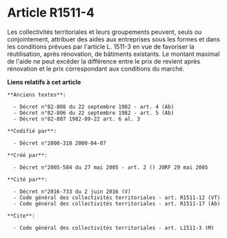 # Article R1511-4

Les collectivités territoriales et leurs groupements peuvent, seuls ou conjointement, attribuer des aides aux entreprises
sous les formes et dans les conditions prévues par l'article L. 1511-3 en vue de favoriser la réutilisation, après
rénovation, de bâtiments existants. Le montant maximal de l'aide ne peut excéder la différence entre le prix de revient après
rénovation et le prix correspondant aux conditions du marché.

**Liens relatifs à cet article**

	**Anciens textes**:

	  - Décret n°82-808 du 22 septembre 1982 - art. 4 (Ab)
	  - Décret n°82-806 du 22 septembre 1982 - art. 5 (Ab)
	  - Décret n°82-807 1982-09-22 art. 6 al. 3

	**Codifié par**:

	  - Décret n°2000-318 2000-04-07

	**Créé par**:

	  - Décret n°2005-584 du 27 mai 2005 - art. 2 () JORF 29 mai 2005

	**Cité par**:

	  - Décret n°2016-733 du 2 juin 2016 (V)
	  - Code général des collectivités territoriales - art. R1511-12 (VT)
	  - Code général des collectivités territoriales - art. R1511-17 (Ab)

	**Cite**:

	  - Code général des collectivités territoriales - art. L1511-3 (M)
